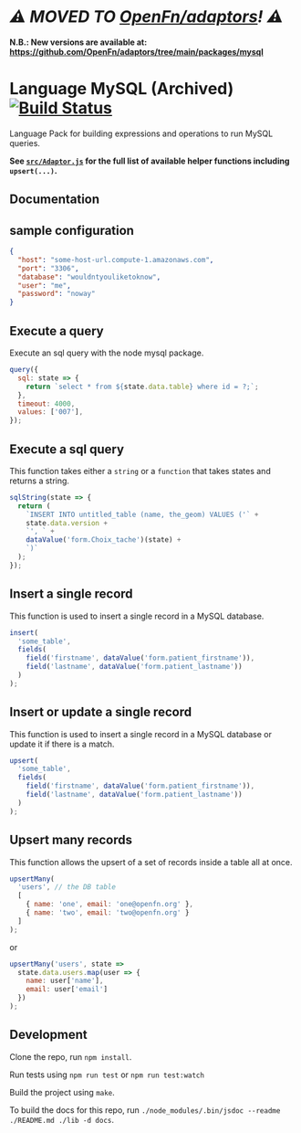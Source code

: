 # _⚠️ MOVED TO [OpenFn/adaptors](https://github.com/OpenFn/adaptors)! ⚠️_

**N.B.: New versions are available at:
https://github.com/OpenFn/adaptors/tree/main/packages/mysql**

# Language MySQL (Archived) [![Build Status](https://travis-ci.org/OpenFn/language-mysql.svg?branch=master)](https://travis-ci.org/OpenFn/language-mysql)

Language Pack for building expressions and operations to run MySQL queries.

**See
[`src/Adaptor.js`](https://github.com/OpenFn/language-mysql/blob/master/src/Adaptor.js)
for the full list of available helper functions including `upsert(...)`.**

## Documentation

## sample configuration

```json
{
  "host": "some-host-url.compute-1.amazonaws.com",
  "port": "3306",
  "database": "wouldntyouliketoknow",
  "user": "me",
  "password": "noway"
}
```

## Execute a query
Execute an sql query with the node mysql package.

```js
query({
  sql: state => {
    return `select * from ${state.data.table} where id = ?;`;
  },
  timeout: 4000,
  values: ['007'],
});
```

## Execute a sql query
This function takes either a `string` or a `function` that takes states and returns a string.

```js
sqlString(state => {
  return (
    `INSERT INTO untitled_table (name, the_geom) VALUES ('` +
    state.data.version +
    `', ` +
    dataValue('form.Choix_tache')(state) +
    `)`
  );
});
```

## Insert a single record

This function is used to insert a single record in a MySQL database.

```js
insert(
  'some_table',
  fields(
    field('firstname', dataValue('form.patient_firstname')),
    field('lastname', dataValue('form.patient_lastname'))
  )
);
```

## Insert or update a single record

This function is used to insert a single record in a MySQL database or update it
if there is a match.

```js
upsert(
  'some_table',
  fields(
    field('firstname', dataValue('form.patient_firstname')),
    field('lastname', dataValue('form.patient_lastname'))
  )
);
```

## Upsert many records

This function allows the upsert of a set of records inside a table all at once.

```js
upsertMany(
  'users', // the DB table
  [
    { name: 'one', email: 'one@openfn.org' },
    { name: 'two', email: 'two@openfn.org' }
  ]
);
```

or

```js
upsertMany('users', state =>
  state.data.users.map(user => {
    name: user['name'],
    email: user['email']
  })
);
```

## Development

Clone the repo, run `npm install`.

Run tests using `npm run test` or `npm run test:watch`

Build the project using `make`.

To build the docs for this repo, run
`./node_modules/.bin/jsdoc --readme ./README.md ./lib -d docs`.
